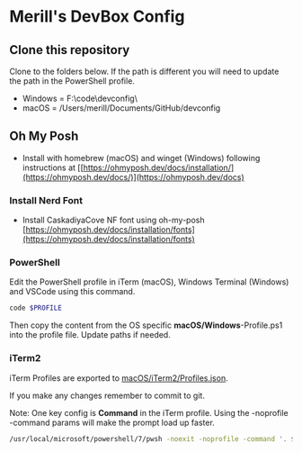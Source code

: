 # Merill's DevBox Config

## Clone this repository

Clone to the folders below. If the path is different you will need to update the path in the PowerShell profile.

* Windows = F:\code\devconfig\
* macOS = /Users/merill/Documents/GitHub/devconfig

## Oh My Posh

* Install with homebrew (macOS) and winget (Windows) following instructions at [[https://ohmyposh.dev/docs/installation/](https://ohmyposh.dev/docs/)](https://ohmyposh.dev/docs)

### Install Nerd Font

* Install CaskadiyaCove NF font using oh-my-posh [https://ohmyposh.dev/docs/installation/fonts](https://ohmyposh.dev/docs/installation/fonts)

### PowerShell

Edit the PowerShell profile in iTerm (macOS), Windows Terminal (Windows) and VSCode using this command.

```powershell
code $PROFILE
```

Then copy the content from the OS specific __macOS/Windows__-Profile.ps1 into the profile file. 
Update paths if needed.

### iTerm2

iTerm Profiles are exported to [macOS/iTerm2/Profiles.json](.).

If you make any changes remember to commit to git.

Note: One key config is __Command__ in the iTerm profile. Using the -noprofile -command params will make the prompt load up faster.

```bash
/usr/local/microsoft/powershell/7/pwsh -noexit -noprofile -command '. $PROFILE’
```
